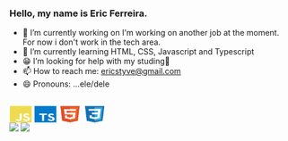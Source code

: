 ### Hello, my name is Eric Ferreira.

- 🔭 I’m currently working on I'm working on another job at the moment. For now i don't work in the tech area.
- 🌱 I’m currently learning HTML, CSS, Javascript and Typescript
- 😁 I’m looking for help with my studing🫡
- 📫 How to reach me: ericstyve@gmail.com
- 😄 Pronouns: ...ele/dele

<div style="display: inline_block"><br>
  <img align="center" alt="Eric-Js" height="30" width="40" src="https://raw.githubusercontent.com/devicons/devicon/master/icons/javascript/javascript-plain.svg">
  <img align="center" alt="Eric-Ts" height="30" width="40" src="https://raw.githubusercontent.com/devicons/devicon/master/icons/typescript/typescript-plain.svg">
  <img align="center" alt="Eric-HTML" height="30" width="40" src="https://raw.githubusercontent.com/devicons/devicon/master/icons/html5/html5-original.svg">
  <img align="center" alt="Eric-CSS" height="30" width="40" src="https://raw.githubusercontent.com/devicons/devicon/master/icons/css3/css3-original.svg">
</div>


<div> 
  <a href = "mailto:ericstyve@gmail.com"><img src="https://img.shields.io/badge/-Gmail-%23333?style=for-the-badge&logo=gmail&logoColor=white" target="_blank"></a>
  <a href="https://(https://www.linkedin.com/in/eric-ferreira-de-araujo-516a046a/)" target="_blank"><img src="https://img.shields.io/badge/-LinkedIn-%230077B5?style=for-the-badge&logo=linkedin&logoColor=white" target="_blank"></a> 
</div>
